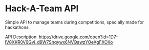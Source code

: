 # Hack-A-Team API

Simple API to manage teams during competitions, specially made for hackathons.

API Description:
https://drive.google.com/open?id=1D7-lV8XKR0V6Gvi_d9W7Snqywx6NVQawzYOeXgFXOKo
